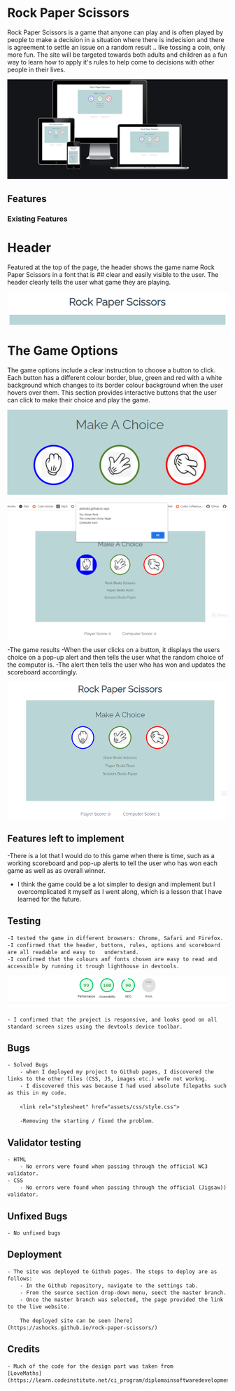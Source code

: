 # Rock Paper Scissors

Rock Paper Scissors is a game that anyone can play and is often played by people to make a decision in a situation where there is indecision and there is agreement to settle an issue on a random result .. like tossing a coin, only more fun.
The site will be targeted towards both adults and children as a fun way to learn how to apply it's rules to help come to decisions with other people in their lives.


![The website interface](assets/images/img_1.PNG)

## Features

### Existing Features

# Header
 Featured at the top of the page, the header shows the game name Rock Paper Scissors in a font that is ## clear and easily visible to the user.
 The header clearly tells the user what game they are playing.

    
![Game Header](assets/images/img_10.PNG)
    

# The Game Options
 The game options include a clear instruction to choose a button to click.
 Each button has a different colour border, blue, green and red with a white background which changes to its border colour background when the user hovers over them.
 This section provides interactive buttons that the user can click to make their choice and play the game.

![button options](assets/images/img_11.PNG)
     
![play game](assets/images/img_5.PNG)


    


-The game results
    -When the user clicks on a button, it displays the users choice on a pop-up alert and then tells the user what the random choice of the computer is.
    -The alert then tells the user who has won and updates the scoreboard accordingly.

![score update](assets/images/img_6.PNG)
    
    

## Features left to implement
   
   -There is a lot that I would do to this game when there is time, such as a working scoreboard and pop-up alerts to tell the user who has won each game as well as as overall winner.
   - I think the game could be a lot simpler to design and implement but I overcomplicated it myself as I went along,  which is a lesson that I have learned for the future.

 ## Testing
    
    -I tested the game in different browsers: Chrome, Safari and Firefox.
    -I confirmed that the header, buttons, rules, options and scoreboard are all readable and easy to   understand.
    -I confirmed that the colours anf fonts chosen are easy to read and accessible by running it trough lighthouse in devtools.


![Screenshot of lighthouse report](assets/images/lighthouse.PNG)

    - I confirmed that the project is responsive, and looks good on all standard screen sizes using the devtools device toolbar.

## Bugs
    
    - Solved Bugs
        - when I deployed my project to Github pages, I discovered the links to the other files (CSS, JS, images etc.) wefe not workng.
        - I discovered this was because I had used absolute filepaths such as this in my code.

        <link rel="stylesheet" href="assets/css/style.css">
 
        -Removing the starting / fixed the problem.

## Validator testing

    - HTML
        - No errors were found when passing through the official WC3 validator.
    - CSS
        - No errors were found when passing through the official (Jigsaw)) validator.

## Unfixed Bugs

    - No unfixed bugs


## Deployment 

    - The site was deployed to Github pages. The steps to deploy are as follows:
        - In the Github repository, navigate to the settings tab.
        - From the source section drop-down menu, seect the master branch.
        - Once the master branch was selected, the page provided the link to the live website.

        The deployed site can be seen [here](https://ashocks.github.io/rock-paper-scissors/)

## Credits

    - Much of the code for the design part was taken from 
    [LoveMaths](https://learn.codeinstitute.net/ci_program/diplomainsoftwaredevelopmentecommerce)







 


